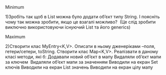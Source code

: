 Minimum 

1)Зробіть так щоб в List<Integer> можна було додати об’єкт типу String. І поясніть чому так можна зробити, якщо це взагалі можливо?  (Це слід зробити виключно використовуючи існуючий List та його generics)

Maximum 

2)Створити клас MyEntry<K,V>.
Описати в ньому дженеріками –поля, гетери/сетери, toString.
Створити клас Map<K,V>. Реалізвати в даному класі методи, які б:
Додавали новий об’єкт в мапу
Видаляли об’єкт мапи за ключем 
Видаляли об’єкт мапи за значенням
Виводили на екран Set ключів
Виводили на екран List значень
Виводили на екран цілу мапу
